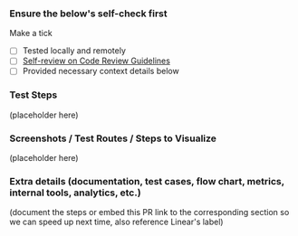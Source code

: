 ### Ensure the below's self-check first

Make a tick 

- [ ] Tested locally and remotely
- [ ] [Self-review on Code Review Guidelines](https://www.notion.so/wemakeapp-docs/Code-Review-Best-Practice-aeb7cf4fb3964ef4ad35c6a9d2fbfe2d)
- [ ] Provided necessary context details below

### Test Steps

(placeholder here)

### Screenshots / Test Routes / Steps to Visualize

(placeholder here)

### Extra details (documentation, test cases, flow chart, metrics, internal tools, analytics, etc.)

(document the steps or embed this PR link to the corresponding section so we can speed up next time, also reference Linear's label)
